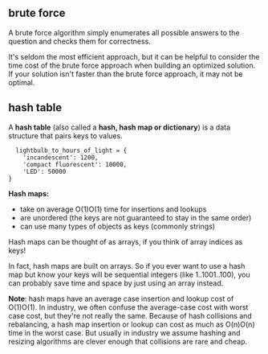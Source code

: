 ## brute force
A brute force algorithm simply enumerates all possible answers to the question and checks them for correctness.

It's seldom the most efficient approach, but it can be helpful to consider the time cost of the brute force approach when building an optimized solution. If your solution isn't faster than the brute force approach, it may not be optimal.

## hash table
A **hash table** (also called a **hash, hash map or dictionary**) is a data structure that pairs keys to values.
```
  lightbulb_to_hours_of_light = {
    'incandescent': 1200,
    'compact fluorescent': 10000,
    'LED': 50000
}
```
**Hash maps:**
- take on average O(1)O(1) time for insertions and lookups
- are unordered (the keys are not guaranteed to stay in the same order)
- can use many types of objects as keys (commonly strings)

Hash maps can be thought of as arrays, if you think of array indices as keys!

In fact, hash maps are built on arrays. So if you ever want to use a hash map but know your keys will be sequential integers (like 1..1001..100), you can probably save time and space by just using an array instead.

**Note**: hash maps have an average case insertion and lookup cost of O(1)O(1). In industry, we often confuse the average-case cost with worst case cost, but they're not really the same. Because of hash collisions and rebalancing, a hash map insertion or lookup can cost as much as O(n)O(n) time in the worst case. But usually in industry we assume hashing and resizing algorithms are clever enough that collisions are rare and cheap.
